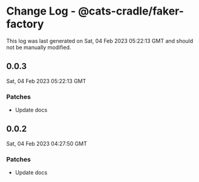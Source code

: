 # Change Log - @cats-cradle/faker-factory

This log was last generated on Sat, 04 Feb 2023 05:22:13 GMT and should not be manually modified.

## 0.0.3
Sat, 04 Feb 2023 05:22:13 GMT

### Patches

- Update docs

## 0.0.2
Sat, 04 Feb 2023 04:27:50 GMT

### Patches

- Update docs

